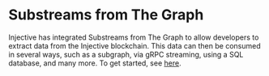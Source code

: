 # Substreams from The Graph

Injective has integrated Substreams from The Graph to allow developers to extract data from the Injective blockchain. This data can then be consumed in several ways, such as a subgraph, via gRPC streaming, using a SQL database, and many more. To get started, see [here](https://substreams.streamingfast.io/intro-injective).